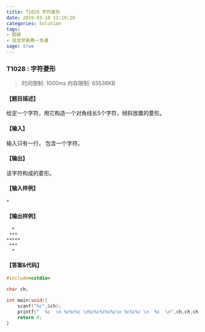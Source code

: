 ```yaml
---
title: T1028 字符菱形
date: 2019-03-10 12:19:29
categories: Solution
tags:
- 题解
- 信息学奥赛一本通
sage: true
---
```


### T1028 : 字符菱形

> 时间限制: $1000 \text{ms}$ 内存限制: $65536 \text{KB}$

<!-- more -->

#### 【题目描述】

给定一个字符，用它构造一个对角线长$5$个字符，倾斜放置的菱形。

#### 【输入】

输入只有一行， 包含一个字符。

#### 【输出】

该字符构成的菱形。

#### 【输入样例】

```
*
```

#### 【输出样例】

```
  *
 ***
*****
 ***
  *
```

#### 【答案&代码】

```cpp
#include<cstdio>

char ch;

int main(void){
    scanf("%c",&ch);
    printf("  %c  \n %c%c%c \n%c%c%c%c%c\n %c%c%c \n  %c  \n",ch,ch,ch,ch,ch,ch,ch,ch,ch,ch,ch,ch,ch,ch,ch,ch,ch,ch,ch,ch,ch,ch,ch,ch);
    return 0;
}
```
